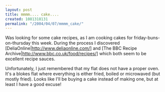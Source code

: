 ```yaml
---
layout: post
title: mmmm.... cake....
created: 1081318131
permalink: "/2004/04/07/mmmm_cake/"
---
```

Was looking for some cake recipes, as I am cooking cakes for friday-buns-on-thursday this week.
During the process I discovered [DeliaOnline|http://www.deliaonline.com/] and [The BBC Recipe Archive|http://www.bbc.co.uk/food/recipes/] which both seem to be excellent recipe sauces.

Unfortunately, I just remembered that my flat does not have a proper oven.  It's a blokes flat where everything is either fried, boiled or microwaved (but mostly fried).  Looks like I'll be buying a cake instead of making one, but at least I have a good excuse!
